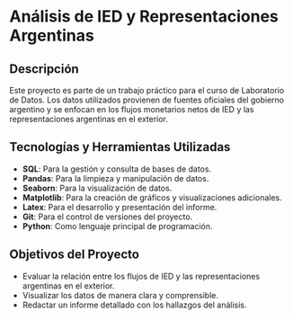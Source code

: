 # Análisis de IED y Representaciones Argentinas

## Descripción
Este proyecto es parte de un trabajo práctico para el curso de Laboratorio de Datos. Los datos utilizados provienen de fuentes oficiales del gobierno argentino y se enfocan en los flujos monetarios netos de IED y las representaciones argentinas en el exterior.

## Tecnologías y Herramientas Utilizadas
- **SQL**: Para la gestión y consulta de bases de datos.
- **Pandas**: Para la limpieza y manipulación de datos.
- **Seaborn**: Para la visualización de datos.
- **Matplotlib**: Para la creación de gráficos y visualizaciones adicionales.
- **Latex**: Para el desarrollo y presentación del informe.
- **Git**: Para el control de versiones del proyecto.
- **Python**: Como lenguaje principal de programación.

## Objetivos del Proyecto
- Evaluar la relación entre los flujos de IED y las representaciones argentinas en el exterior.
- Visualizar los datos de manera clara y comprensible.
- Redactar un informe detallado con los hallazgos del análisis.
